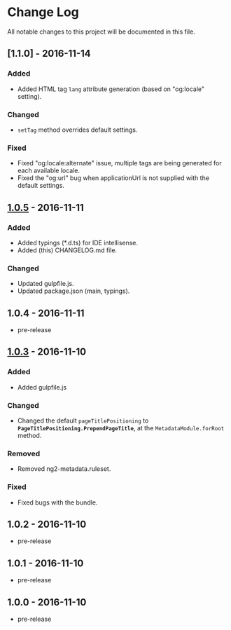 ﻿# Change Log
All notable changes to this project will be documented in this file.

## [1.1.0] - 2016-11-14
### Added
- Added HTML tag `lang` attribute generation (based on "og:locale" setting).

### Changed
- `setTag` method overrides default settings.

### Fixed
- Fixed "og:locale:alternate" issue, multiple tags are being generated for each available locale.
- Fixed the "og:url" bug when applicationUrl is not supplied with the default settings.

## [1.0.5] - 2016-11-11
### Added
- Added typings (*.d.ts) for IDE intellisense.
- Added (this) CHANGELOG.md file.

### Changed
- Updated gulpfile.js.
- Updated package.json (main, typings).

## 1.0.4 - 2016-11-11
- pre-release

## [1.0.3] - 2016-11-10
### Added
- Added gulpfile.js

### Changed
- Changed the default `pageTitlePositioning` to **`PageTitlePositioning.PrependPageTitle`**, at the `MetadataModule.forRoot` method.

### Removed
- Removed ng2-metadata.ruleset.

### Fixed
- Fixed bugs with the bundle.

## 1.0.2 - 2016-11-10
- pre-release

## 1.0.1 - 2016-11-10
- pre-release

## 1.0.0 - 2016-11-10
- pre-release

[1.0.5]: https://github.com/fulls1z3/ng2-metadata/compare/1.0.3...1.0.5
[1.0.3]: https://github.com/fulls1z3/ng2-metadata/compare/1.0.2...1.0.3
